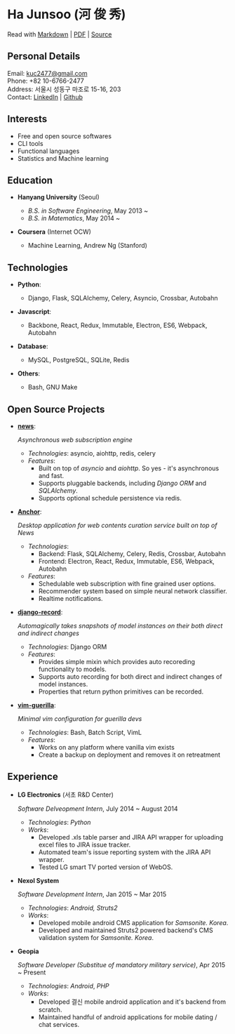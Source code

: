 Ha Junsoo (河 俊 秀)
====================

Read with 
[Markdown](https://raw.github.com/kuc2477/resume/master/resume.md) | [PDF](https://raw.github.com/kuc2477/resume/master/resume.pdf) | [Source](http://github.com/kuc2477/resume)


Personal Details
---------------
Email:      kuc2477@gmail.com  
Phone:      +82 10-6766-2477  
Address:    서울시 성동구 마조로 15-16, 203  
Contact:    [LinkedIn](https://www.linkedin.com/in/junsoo-ha-769a89bb?trk=hp-identity-name) | [Github](https://github.com/kuc2477)  


Interests
---------
- Free and open source softwares
- CLI tools
- Functional languages
- Statistics and Machine learning



Education
---------

* **Hanyang University** (Seoul)

    - *B.S. in Software Engineering*, May 2013 ~
    - *B.S. in Matematics*, May 2014 ~


* **Coursera** (Internet OCW)

    - Machine Learning, Andrew Ng (Stanford)


Technologies
------------

* **Python**: 
    * Django, Flask, SQLAlchemy, Celery, Asyncio, Crossbar, Autobahn

* **Javascript**: 
    * Backbone, React, Redux, Immutable, Electron, ES6, Webpack, Autobahn

* **Database**: 
    * MySQL, PostgreSQL, SQLite, Redis

* **Others**: 
    * Bash, GNU Make


Open Source Projects
---------------------

*   **[news](https://github.com/kuc2477/news)**:

    *Asynchronous web subscription engine*

    - *Technologies*: asyncio, aiohttp, redis, celery
    - *Features*:
        - Built on top of *asyncio* and *aiohttp*. So yes - it's asynchronous and fast.
        - Supports pluggable backends, including *Django ORM* and *SQLAlchemy*.
        - Supports optional schedule persistence via redis.


*   **[Anchor](https://github.com/kuc2477/anchor-frontend-pc)**:

    *Desktop application for web contents curation service built on top of News*

    - *Technologies*: 
        - Backend: Flask, SQLAlchemy, Celery, Redis, Crossbar, Autobahn
        - Frontend: Electron, React, Redux, Immutable, ES6, Webpack, Autobahn
    - *Features*:
        - Schedulable web subscription with fine grained user options.
        - Recommender system based on simple neural network classifier.
        - Realtime notifications.

*   **[django-record](https://github.com/kuc2477/django-record)**:

    *Automagically takes snapshots of model instances on their both direct and indirect changes*

    - *Technologies*: Django ORM
    - *Features*:
        - Provides simple mixin which provides auto recoreding functionality to models.
        - Supports auto recording for both direct and indirect changes of model instances.
        - Properties that return python primitives can be recorded.


* **[vim-guerilla](https://github.com/kuc2477/vim-guerilla)**:

    *Minimal vim configuration for guerilla devs*

    - *Technologies*: Bash, Batch Script, VimL
    - *Features*:
        - Works on any platform where vanilla vim exists
        - Create a backup on deployment and removes it on retreatment


Experience
-----------

*   **LG Electronics** (서초 R&D Center)

    *Software Delveopment Intern*, July 2014 ~ August 2014

    - *Technologies*: *Python*
    - *Works*:
        -   Developed .xls table parser and JIRA API wrapper for uploading excel files to JIRA issue tracker.
        -   Automated team's issue reporting system with the JIRA API wrapper.
        -   Tested LG smart TV ported version of WebOS.

*   **Nexol System**

    *Software Development Intern*, Jan 2015 ~ Mar 2015

    - *Technologies*: *Android,* *Struts2*
    - *Works*:
        -   Developed mobile android CMS application for *Samsonite. Korea*.
        -   Developed and maintained Struts2 powered backend's CMS validation system for *Samsonite. Korea*.

*   **Geopia**

    *Software Developer (Substitue of mandatory military service)*, Apr 2015 ~ Present

    - *Technologies*: *Android*, *PHP*
    - *Works*:
        -   Developed  결신 mobile android application and it's backend from scratch.
        -   Maintained handful of android applications for mobile dating / chat services.
